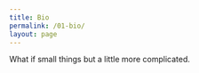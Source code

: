 ```yaml
---
title: Bio
permalink: /01-bio/
layout: page
---
```


What if small things but a little more complicated.
